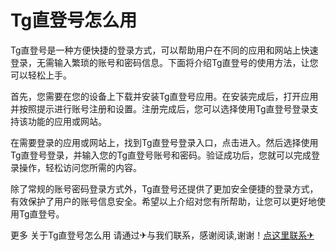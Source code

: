 # Tg直登号怎么用

Tg直登号是一种方便快捷的登录方式，可以帮助用户在不同的应用和网站上快速登录，无需输入繁琐的账号和密码信息。下面将介绍Tg直登号的使用方法，让您可以轻松上手。

首先，您需要在您的设备上下载并安装Tg直登号应用。在安装完成后，打开应用并按照提示进行账号注册和设置。注册完成后，您可以选择使用Tg直登号登录支持该功能的应用或网站。

在需要登录的应用或网站上，找到Tg直登号登录入口，点击进入。然后选择使用Tg直登号登录，并输入您的Tg直登号账号和密码。验证成功后，您就可以完成登录操作，轻松访问您所需的内容。

除了常规的账号密码登录方式外，Tg直登号还提供了更加安全便捷的登录方式，有效保护了用户的账号信息安全。希望以上介绍对您有所帮助，让您可以更好地使用Tg直登号。

更多 关于Tg直登号怎么用 请通过✈与我们联系，感谢阅读,谢谢！[点这里联系✈](https://t.me/lm66bot)